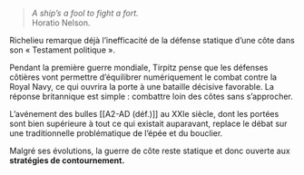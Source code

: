 >*A ship’s a fool to fight a fort.*<br/>
>Horatio Nelson.

Richelieu remarque déjà l’inefficacité de la défense statique d’une côte dans son « Testament politique ».

Pendant la première guerre mondiale, Tirpitz pense que les défenses côtières vont permettre d’équilibrer numériquement le combat contre la Royal Navy, ce qui ouvrira la porte à une bataille décisive favorable. La réponse britannique est simple : combattre loin des côtes sans s’approcher.

L’avénement des bulles [[A2-AD (déf.)]] au XXIe siècle, dont les portées sont bien supérieure à tout ce qui existait auparavant, replace le débat sur une traditionnelle problématique de l’épée et du bouclier.

Malgré ses évolutions, la guerre de côte reste statique et donc ouverte aux **stratégies de contournement.**
